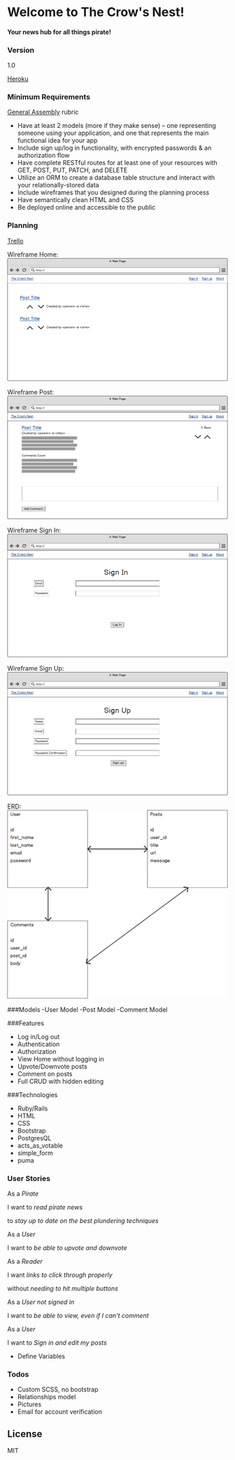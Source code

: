 
# Welcome to The Crow's Nest!

#### Your news hub for all things pirate!

### Version
1.0

[Heroku]

### Minimum Requirements
 [General Assembly] rubric

* Have at least 2 models (more if they make sense) – one representing someone using your application, and one that represents the main functional idea for your app
* Include sign up/log in functionality, with encrypted passwords & an authorization flow
* Have complete RESTful routes for at least one of your resources with GET, POST, PUT, PATCH, and DELETE
* Utilize an ORM to create a database table structure and interact with your relationally-stored data
* Include wireframes that you designed during the planning process
* Have semantically clean HTML and CSS
* Be deployed online and accessible to the public



### Planning
[Trello]

Wireframe Home: ![alt-text][Wireframe]

Wireframe Post: ![alt-text][Wireframe2]

Wireframe Sign In: ![alt-text][Wireframe3]

Wireframe Sign Up: ![alt-text][Wireframe4]

ERD: ![alt-text][Wireframe5]

###Models
  -User Model
  -Post Model
  -Comment Model

###Features
  - Log in/Log out
  - Authentication
  - Authorization
  - View Home without logging in
  - Upvote/Downvote posts
  - Comment on posts
  - Full CRUD with hidden editing

###Technologies
  - Ruby/Rails
  - HTML
  - CSS
  - Bootstrap
  - PostgresQL
  - acts_as_votable
  - simple_form
  - puma



### User Stories
As a *Pirate*

I want to *read pirate news*

to *stay up to date on the best plundering techniques*

As a *User*

I want to *be able to upvote and downvote*

As a *Reader*

I want *links to click through properly*

without *needing to hit multiple buttons*

As a *User not signed in*

I want to *be able to view, even if I can't comment*

As a *User*

I want to *Sign in and edit my posts*



* Define Variables




### Todos

 - Custom SCSS, no bootstrap
 - Relationships model
 - Pictures
 - Email for account verification

License
----

MIT




[//]: # (These are reference links used in the body of this note and get stripped out when the markdown processor does its job. There is no need to format nicely because it shouldn't be seen. Thanks SO - http://stackoverflow.com/questions/4823468/store-comments-in-markdown-syntax)

   [Heroku]: <https://thecrowsnest.herokuapp.com/>
   [General Assembly]: <https://github.com/ATL-WDI-Exercises/project-two-requirements>
   [dill]: <https://github.com/joemccann/dillinger>
   [git-repo-url]: <https://github.com/joemccann/dillinger.git>
   [jQuery]: <http://jquery.com>
   [Trello]: <https://trello.com/b/ceBOmnGB>
   [Wireframe]: https://github.com/wtabor/angler/blob/master/app/assets/images/Home.png "Wireframe"
   [Wireframe2]: https://github.com/wtabor/angler/blob/master/app/assets/images/Post.png "Wireframe2"
   [Wireframe3]: https://github.com/wtabor/angler/blob/master/app/assets/images/Sign_In.png "Wireframe3"
   [Wireframe4]: https://github.com/wtabor/angler/blob/master/app/assets/images/Sign_Up.png "Wireframe4"
   [Wireframe5]: https://github.com/wtabor/angler/blob/master/app/assets/images/New_Mockup_2.png "Wireframe5"


   [PlDb]: <https://github.com/joemccann/dillinger/tree/master/plugins/dropbox/README.md>
   [PlGh]:  <https://github.com/joemccann/dillinger/tree/master/plugins/github/README.md>
   [PlGd]: <https://github.com/joemccann/dillinger/tree/master/plugins/googledrive/README.md>
   [PlOd]: <https://github.com/joemccann/dillinger/tree/master/plugins/onedrive/README.md>
